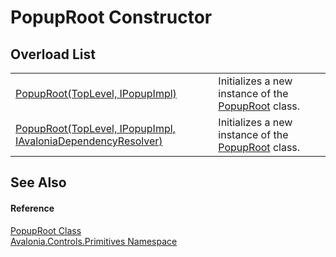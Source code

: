 # PopupRoot Constructor


## Overload List
<table>
<tr>
<td><a href="M_Avalonia_Controls_Primitives_PopupRoot__ctor_1">PopupRoot(TopLevel, IPopupImpl)</a></td>
<td>Initializes a new instance of the <a href="T_Avalonia_Controls_Primitives_PopupRoot">PopupRoot</a> class.</td>
</tr>
<tr>
<td><a href="M_Avalonia_Controls_Primitives_PopupRoot__ctor">PopupRoot(TopLevel, IPopupImpl, IAvaloniaDependencyResolver)</a></td>
<td>Initializes a new instance of the <a href="T_Avalonia_Controls_Primitives_PopupRoot">PopupRoot</a> class.</td>
</tr>
</table>

## See Also


#### Reference
<a href="T_Avalonia_Controls_Primitives_PopupRoot">PopupRoot Class</a>  
<a href="N_Avalonia_Controls_Primitives">Avalonia.Controls.Primitives Namespace</a>  
